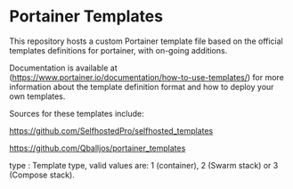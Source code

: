 # Portainer Templates

This repository hosts a custom Portainer template file based on the official templates definitions for portainer, with on-going additions.

Documentation is available at (https://www.portainer.io/documentation/how-to-use-templates/) for more information about the template definition format and how to deploy your own templates.

Sources for these templates include:

https://github.com/SelfhostedPro/selfhosted_templates

https://github.com/Qballjos/portainer_templates

type
: Template type, valid values are: 1 (container), 2 (Swarm stack) or 3 (Compose stack).
